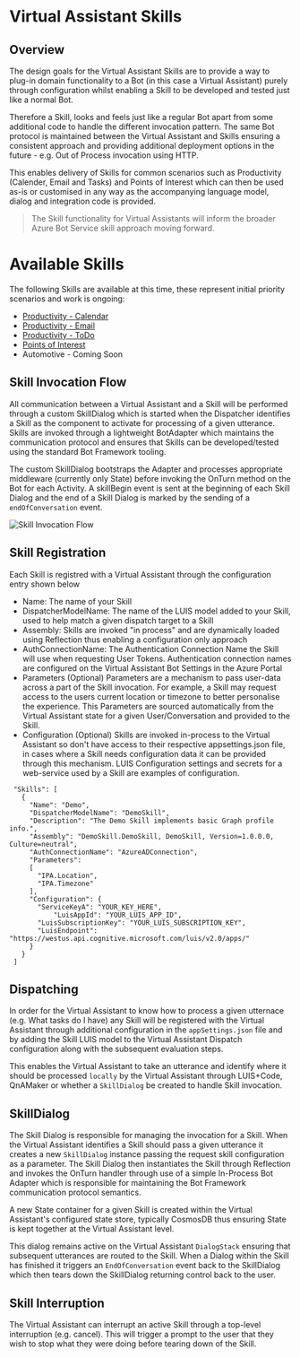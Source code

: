 # Virtual Assistant Skills

## Overview

The design goals for the Virtual Assistant Skills are to provide a way to plug-in domain functionality to a Bot (in this case a Virtual Assistant) purely through configuration whilst enabling a Skill to be developed and tested just like a normal Bot.

Therefore a Skill, looks and feels just like a regular Bot apart from some additional code to handle the different invocation pattern. The same Bot protocol is maintained between the Virtual Assistant and Skills ensuring a consistent approach and providing additional deployment options in the future - e.g. Out of Process invocation using HTTP.

This enables delivery of Skills for common scenarios such as Productivity (Calender, Email and Tasks) and Points of Interest which can then be used as-is or customised in any way as the accompanying language model, dialog and integration code is provided.

> The Skill functionality for Virtual Assistants will inform the broader Azure Bot Service skill approach moving forward.

# Available Skills

The following Skills are available at this time, these represent initial priority scenarios and work is ongoing:
- [Productivity - Calendar](./virtualassistant-skills-productivity-calendar.md)
- [Productivity - Email](./virtualassistant-skills-productivity-email.md)
- [Productivity - ToDo](./virtualassistant-skills-productivity-todo.md)
- [Points of Interest](./virtualassistant-skills-pointofinterest.md)
- Automotive - Coming Soon 

## Skill Invocation Flow

All communication between a Virtual Assistant and a Skill will be performed through a custom SkillDialog which is started when the Dispatcher identifies a Skill as the component to activate for processing of a given utterance. Skills are invoked through a lightweight BotAdapter which maintains the communication protocol and ensures that Skills can be developed/tested using the standard Bot Framework tooling.

The custom SkillDialog bootstraps the Adapter and processes appropriate middleware (currently only State) before invoking the OnTurn method on the Bot for each Activity. A skillBegin event is sent at the beginning of each Skill Dialog and the end of a Skill Dialog is marked by the sending of a `endOfConversation` event.

![Skill Invocation Flow](./media/virtualassistant-SkillFlow.png)

 ## Skill Registration

 Each Skill is registred with a Virtual Assistant through the configuration entry shown below

 - Name: The name of your Skill
 - DispatcherModelName: The name of the LUIS model added to your Skill, used to help match a given dispatch target to a Skill
 - Assembly: Skills are invoked "in process" and are dynamically loaded using Reflection thus enabling a configuration only approach
 - AuthConnectionName: The Authentication Connection Name the Skill will use when requesting User Tokens. Authentication connection names are configured on the Virtual Assistant Bot Settings in the Azure Portal
 - Parameters (Optional) Parameters are a mechanism to pass user-data across a part of the Skill invocation. For example, a Skill may request access to the users current location or timezone to better personalise the experience. This Parameters are sourced automatically from the Virtual Assistant state for a given User/Conversation and provided to the Skill.
 - Configuration (Optional) Skills are invoked in-process to the Virtual Assistant so don't have access to their respective appsettings.json file, in cases where a Skill needs configuration data it can be provided through this mechanism. LUIS Configuration settings and secrets for a web-service used by a Skill are examples of configuration. 

 ```
  "Skills": [
    {
      "Name": "Demo",
      "DispatcherModelName": "DemoSkill",
      "Description": "The Demo Skill implements basic Graph profile info.",
      "Assembly": "DemoSkill.DemoSkill, DemoSkill, Version=1.0.0.0, Culture=neutral",
      "AuthConnectionName": "AzureADConnection",
      "Parameters": 
      [
        "IPA.Location",
        "IPA.Timezone"
      ],
      "Configuration": {
        "ServiceKeyA": "YOUR_KEY_HERE",
		    "LuisAppId": "YOUR_LUIS_APP_ID",
        "LuisSubscriptionKey": "YOUR_LUIS_SUBSCRIPTION_KEY",
        "LuisEndpoint": "https://westus.api.cognitive.microsoft.com/luis/v2.0/apps/"
      }
    }
  ]
 ```
 
## Dispatching

In order for the Virtual Assistant to know how to process a given utternace (e.g. What tasks do I have) any Skill will be registered with the Virtual Assistant through additional configuration in the `appSettings.json` file and by adding the Skill LUIS model to the Virtual Assistant Dispatch configuration along with the subsequent evaluation steps.

This enables the Virtual Assistant to take an utterance and identify where it should be processed `locally` by the Virtual Assistant through LUIS+Code, QnAMaker or whether a `SkillDialog` be created to handle Skill invocation.

## SkillDialog

The Skill Dialog is responsible for managing the invocation for a Skill. When the Virtual Assistant identifies a Skill should pass a given utterance it creates a new `SkillDialog` instance passing the request skill configuration as a parameter. The Skill Dialog then instantiates the Skill through Reflection and invokes the OnTurn handler through use of a simple In-Process Bot Adapter which is responsible for maintaining the Bot Framework communication protocol semantics.

A new State container for a given Skill is created within the Virtual Assistant's configured state store, typically CosmosDB thus ensuring State is kept together at the Virtual Assistant level.

This dialog remains active on the Virtual Assistant `DialogStack` ensuring that subsequent utterances are routed to the Skill. When a Dialog within the Skill has finished it triggers an `EndOfConversation` event back to the SkillDialog which then tears down the SkillDialog returning control back to the user.

## Skill Interruption

The Virtual Assistant can interrupt an active Skill through a top-level interruption (e.g. cancel). This will trigger a prompt to the user that they wish to stop what they were doing before tearing down of the Skill.
